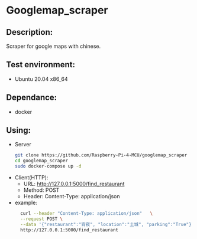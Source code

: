 # Googlemap_scraper

## Description:
  Scraper for google maps with chinese.

## Test environment:
  - Ubuntu 20.04 x86_64

## Dependance:
  - docker
  
## Using:
  - Server
    ```bash
    git clone https://github.com/Raspberry-Pi-4-MCU/googlemap_scraper
    cd googlemap_scraper
    sudo docker-compose up -d
    ```
  - Client(HTTP):
     - URL: http://127.0.0.1:5000/find_restaurant
     - Method: POST
     - Header: Content-Type: application/json
  - example:
    ```bash
      curl --header "Content-Type: application/json"   \
      --request POST \
      --data '{"restaurant":"宵夜", "location":"土城", "parking":"True"}' \
      http://127.0.0.1:5000/find_restaurant
    ```
 
 



